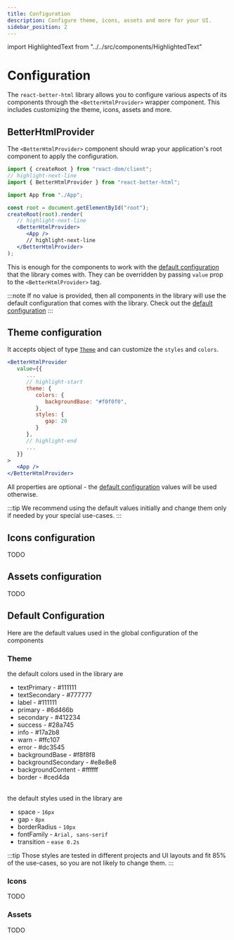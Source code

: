 ```yaml
---
title: Configuration
description: Configure theme, icons, assets and more for your UI.
sidebar_position: 2
---
```


import HighlightedText from "../../src/components/HighlightedText"

# Configuration

The `react-better-html` library allows you to configure various aspects of its components through the `<BetterHtmlProvider>` wrapper component. This includes customizing the theme, icons, assets and more.

## BetterHtmlProvider

The `<BetterHtmlProvider>` component should wrap your application's root component to apply the configuration.

```jsx title="main.tsx"
import { createRoot } from "react-dom/client";
// highlight-next-line
import { BetterHtmlProvider } from "react-better-html";

import App from "./App";

const root = document.getElementById("root");
createRoot(root).render(
   // highlight-next-line
   <BetterHtmlProvider>
      <App />
      // highlight-next-line
   </BetterHtmlProvider>
);
```

This is enough for the components to work with the [default configuration](#default-configuration) that the library comes with. They can be overridden by passing `value` prop to the `<BetterHtmlProvider>` tag.

:::note
If no value is provided, then all components in the library will use the default configuration that comes with the library. Check out the [default configuration](#default-configuration)
:::

## Theme configuration

It accepts object of type [`Theme`](../types/theme) and can customize the `styles` and `colors`.

```jsx
<BetterHtmlProvider
   value={{
      ...
      // highlight-start
      theme: {
         colors: {
            backgroundBase: "#f0f0f0",
         },
         styles: {
            gap: 20
         }
      },
      // highlight-end
      ...
   }}
>
   <App />
</BetterHtmlProvider>
```

All properties are optional - the [default configuration](#default-configuration) values will be used otherwise.

:::tip
We recommend using the default values initially and change them only if needed by your special use-cases.
:::

## Icons configuration

TODO

## Assets configuration

TODO

## Default Configuration

Here are the default values used in the global configuration of the components

### Theme

the default colors used in the library are

-  textPrimary - <HighlightedText color="#111111">#111111</HighlightedText>
-  textSecondary - <HighlightedText color="#777777">#777777</HighlightedText>
-  label - <HighlightedText color="#111111">#111111</HighlightedText>
-  primary - <HighlightedText color="#6d466b">#6d466b</HighlightedText>
-  secondary - <HighlightedText color="#412234">#412234</HighlightedText>
-  success - <HighlightedText color="#28a745">#28a745</HighlightedText>
-  info - <HighlightedText color="#17a2b8">#17a2b8</HighlightedText>
-  warn - <HighlightedText color="#ffc107">#ffc107</HighlightedText>
-  error - <HighlightedText color="#dc3545">#dc3545</HighlightedText>
-  backgroundBase - <HighlightedText color="#f8f8f8" isLight>#f8f8f8</HighlightedText>
-  backgroundSecondary - <HighlightedText color="#e8e8e8" isLight>#e8e8e8</HighlightedText>
-  backgroundContent - <HighlightedText color="#ffffff" isLight>#ffffff</HighlightedText>
-  border - <HighlightedText color="#ced4da" isLight>#ced4da</HighlightedText>

<br />
the default styles used in the library are

-  space - `16px`
-  gap - `8px`
-  borderRadius - `10px`
-  fontFamily - `Arial, sans-serif`
-  transition - `ease 0.2s`

:::tip
Those styles are tested in different projects and UI layouts and fit 85% of the use-cases, so you are not likely to change them.
:::

### Icons

TODO

### Assets

TODO
